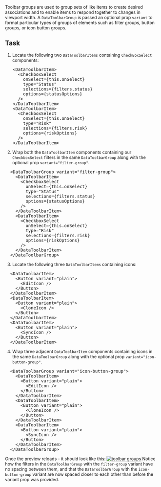 Toolbar groups are used to group sets of like items to create desired associations and to enable items to respond together to changes in viewport width. A `DataToolbarGroup` is passed an optional prop `variant` to format particular types of groups of elements such as filter groups, button groups, or icon button groups.

## Task
1) Locate the following two `DataToolbarItems` containing `CheckBoxSelect` components:
<pre class="file">
   &lt;DataToolbarItem&gt;
     &lt;CheckboxSelect
       onSelect={this.onSelect}
       type=&quot;Status&quot;
       selections={filters.status}
       options={statusOptions}
     /&gt;
   &lt;/DataToolbarItem&gt;
   &lt;DataToolbarItem&gt;
     &lt;CheckboxSelect
       onSelect={this.onSelect}
       type=&quot;Risk&quot;
       selections={filters.risk}
       options={riskOptions}
     /&gt;
   &lt;/DataToolbarItem&gt;
</pre>

2) Wrap both the `DataToolbarItem` components containing our `CheckboxSelect` filters in the same `DataToolbarGroup` along with the optional prop `variant="filter-group"`.

<pre class="file" data-target="clipboard">
  &lt;DataToolbarGroup variant=&quot;filter-group&quot;&gt;
    &lt;DataToolbarItem&gt;
      &lt;CheckboxSelect
        onSelect={this.onSelect}
        type=&quot;Status&quot;
        selections={filters.status}
        options={statusOptions}
      /&gt;
    &lt;/DataToolbarItem&gt;
    &lt;DataToolbarItem&gt;
      &lt;CheckboxSelect
        onSelect={this.onSelect}
        type=&quot;Risk&quot;
        selections={filters.risk}
        options={riskOptions}
      /&gt;
    &lt;/DataToolbarItem&gt;
  &lt;/DataToolbarGroup&gt;
</pre>

3) Locate the following three `DataToolbarItems` containing icons:
<pre class="file">
  &lt;DataToolbarItem&gt;
    &lt;Button variant=&quot;plain&quot;&gt;
      &lt;EditIcon /&gt;
    &lt;/Button&gt;
  &lt;/DataToolbarItem&gt;
  &lt;DataToolbarItem&gt;
    &lt;Button variant=&quot;plain&quot;&gt;
      &lt;CloneIcon /&gt;
    &lt;/Button&gt;
  &lt;/DataToolbarItem&gt;
  &lt;DataToolbarItem&gt;
    &lt;Button variant=&quot;plain&quot;&gt;
      &lt;SyncIcon /&gt;
    &lt;/Button&gt;
  &lt;/DataToolbarItem&gt;
</pre>

4) Wrap three adjacent `DataToolbarItem` components containing icons in the same `DataToolbarGroup` along with the optional prop `variant="icon-button-group"`.

<pre class="file" data-target="clipboard">
  &lt;DataToolbarGroup variant=&quot;icon-button-group&quot;&gt;
    &lt;DataToolbarItem&gt;
      &lt;Button variant=&quot;plain&quot;&gt;
        &lt;EditIcon /&gt;
      &lt;/Button&gt;
    &lt;/DataToolbarItem&gt;
    &lt;DataToolbarItem&gt;
      &lt;Button variant=&quot;plain&quot;&gt;
        &lt;CloneIcon /&gt;
      &lt;/Button&gt;
    &lt;/DataToolbarItem&gt;
    &lt;DataToolbarItem&gt;
      &lt;Button variant=&quot;plain&quot;&gt;
        &lt;SyncIcon /&gt;
      &lt;/Button&gt;
    &lt;/DataToolbarItem&gt;
  &lt;/DataToolbarGroup&gt;
</pre>


Once the preview reloads - it should look like this:
<img src="filter-toolbar/assets/toolbar-groups.png" alt="toolbar groups" style="box-shadow: rgba(3, 3, 3, 0.2) 0px 1.25px 2.5px 0px;" />
Notice how the filters in the `DataToolbarGroup` with the `filter-group` variant have no spacing between them, and that the `DataToolbarGroup` with the `icon-button-group` variant are now spaced closer to each other than before the variant prop was provided.